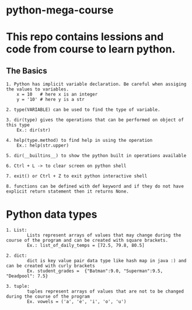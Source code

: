 # python-mega-course

# This repo contains lessions and code from course to learn python.


## The Basics

    1. Python has implicit variable declaration. Be careful when assiging the values to variables.
        x = 10   # here x is an integer
        y = '10' # here y is a str

    2. type(VARIABLE) can be used to find the type of variable.

    3. dir(type) gives the operations that can be performed on object of this type 
        Ex.: dir(str)

    4. help(type.method) to find help in using the operation
        Ex.: help(str.upper)

    5. dir(__builtins__) to show the python built in operations available

    6. Ctrl + L -> to clear screen on python shell

    7. exit() or Ctrl + Z to exit python interactive shell

    8. functions can be defined with def keyword and if they do not have explicit return statement then it returns None.


# Python data types

    1. List:
            Lists represent arrays of values that may change during the course of the program and can be created with square brackets.
            Ex.: list_of_daily_temps = [72.5, 79.8, 80.5]
    
    2. dict:
            dict is key value pair data type like hash map in java :) and can be created with curly brackets
            Ex. student_grades =  {"Batman":9.0, "Superman":9.5, "Deadpool": 7.5}
            
    3. tuple:
            tuples represent arrays of values that are not to be changed during the course of the program
            Ex. vowels = ('a', 'e', 'i', 'o', 'u')

